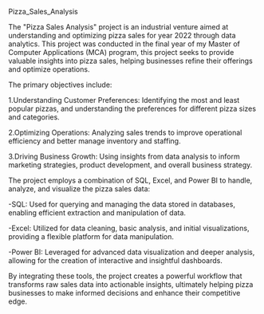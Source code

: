 Pizza_Sales_Analysis

The "Pizza Sales Analysis" project is an industrial venture aimed at understanding and optimizing pizza sales for year 2022 through data analytics. This project was conducted in the final year of my Master of Computer Applications (MCA) program, this project seeks to provide valuable insights into pizza sales, helping businesses refine their offerings and optimize operations.

The primary objectives include:

1.Understanding Customer Preferences: Identifying the most and least popular pizzas, and understanding the preferences for different pizza sizes and categories.

2.Optimizing Operations: Analyzing sales trends to improve operational efficiency and better manage inventory and staffing.

3.Driving Business Growth: Using insights from data analysis to inform marketing strategies, product development, and overall business strategy.

The project employs a combination of SQL, Excel, and Power BI to handle, analyze, and visualize the pizza sales data:

-SQL: Used for querying and managing the data stored in databases, enabling efficient extraction and manipulation of data.

-Excel: Utilized for data cleaning, basic analysis, and initial visualizations, providing a flexible platform for data manipulation.

-Power BI: Leveraged for advanced data visualization and deeper analysis, allowing for the creation of interactive and insightful dashboards.

By integrating these tools, the project creates a powerful workflow that transforms raw sales data into actionable insights, ultimately helping pizza businesses to make informed decisions and enhance their competitive edge.


